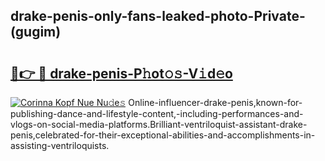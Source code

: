 ## drake-penis-only-fans​-leaked-photo​-Private-(gugim)


# <h2><a href="https://mediaupload.pro?title=drake-penis&ref=git">🔗👉 🔴 drake-penis-P𝚑ot𝚘𝚜-V𝚒d𝚎o</a></h2>

[![Corinna Kopf Nue Nu𝚍e𝚜](https://i.imgur.com/0qMVB7G.gif)](https://mediaupload.pro?title=drake-penis&ref=git)
Online-influencer-drake-penis,known-for-publishing-dance-and-lifestyle-content,-including-performances-and-vlogs-on-social-media-platforms.Brilliant-ventriloquist-assistant-drake-penis,celebrated-for-their-exceptional-abilities-and-accomplishments-in-assisting-ventriloquists.  